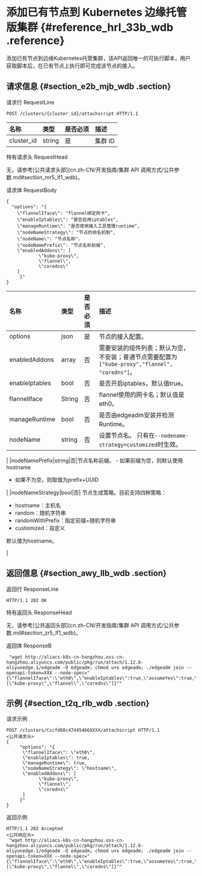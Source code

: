 # 添加已有节点到 Kubernetes 边缘托管版集群 {#reference_hrl_33b_wdb .reference}

添加已有节点到边缘Kubernetes托管集群，该API返回唯一的可执行脚本，用户获取脚本后，在已有节点上执行即可完成该节点的接入。

## 请求信息 {#section_e2b_mjb_wdb .section}

请求行 RequestLine

``` {#codeblock_877_0cf_8g6}
POST /clusters/{cluster_id}/attachscript HTTP/1.1
```

|名称|类型|是否必须|描述|
|:-|:-|:---|:-|
|cluster\_id|string|是|集群 ID|

特有请求头 RequestHead

无，请参考[公共请求头部](cn.zh-CN/开发指南/集群 API 调用方式/公共参数.md#section_mr5_lf1_wdb)。

请求体 RequestBody

``` {#codeblock_v4n_uez_lv2}
{
  "options": "{
    \"flannelIface\": "flannel绑定网卡",
    \"enableIptables\": "是否启用iptables",
    \"manageRuntime\": "是否使用接入工具管理runtime",
    \"nodeNameStrategy\": "节点的命名机制",
    \"nodeName\": "节点名称"，
    \"nodeNamePrefix\": "节点名称前缀",
    \"enabledAddons\": [
            \"kube-proxy\",
            \"flannel\",
            \"coredns\"
    ]
     }"
}
```

|名称|类型|是否必须|描述|
|:-|:-|:---|:-|
|options|json|是|节点的接入配置。|
|enabledAddons|array|否|需要安装的组件列表；默认为空，不安装；普通节点需要配置为`["kube-proxy","flannel", "coredns"]`。|
|enableIptables|bool|否|是否开启iptables，默认值true。|
|flannelIface|String|否|flannel使用的网卡名；默认值是eth0。|
|manageRuntime|bool|否|是否由edgeadm安装并检测Runtime。|
|nodeName|string|否|设置节点名。 只有在`--nodename-strategy=customized`时生效。

 |
|nodeNamePrefix|string|否|节点名称前缀。 -   如果前缀为空，则默认使用hostname
-   如果不为空，则取值为prefix+UUID

 |
|nodeNameStrategy|bool|否| 节点生成策略。目前支持四种策略：

-   hostname：主机名
-   random：随机字符串
-   randomWithPrefix：指定前缀+随机字符串
-   customized：自定义

默认值为hostname。

 |

## 返回信息 {#section_awy_llb_wdb .section}

返回行 ResponseLine

``` {#codeblock_r66_o68_1ak}
HTTP/1.1 202 OK
```

特有返回头 ResponseHead

无，请参考[公共返回头部](cn.zh-CN/开发指南/集群 API 调用方式/公共参数.md#section_zr5_lf1_wdb)。

返回体 ResponseB

``` {#codeblock_xkw_0fo_bsp}
 "wget http://aliacs-k8s-cn-hangzhou.oss-cn-hangzhou.aliyuncs.com/public/pkg/run/attach/1.12.6-aliyunedge.1/edgeadm -O edgeadm; chmod u+x edgeadm; ./edgeadm join --openapi-token=XXX --node-spec="{\"flannelIface\":\"eth0\",\"enableIptables\":true,\"assumeYes\":true,\"manageRuntime\":true,\"nodeNameStrategy\":\"hostname\",\"enabledAddons\":[\"kube-proxy\",\"flannel\",\"coredns\"]}""
```

## 示例 {#section_t2q_rlb_wdb .section}

请求示例

``` {#codeblock_g2h_xt5_5k0}
POST /clusters/Cccfd68c47445466XXXX/attachscript HTTP/1.1
<公共请求头>
{
     "options": "{
      \"flannelIface\": \"eth0\",
      \"enableIptables\": true,
      \"manageRuntime\": true,
      \"nodeNameStrategy\": \"hostname\",
      \"enabledAddons\": [
            \"kube-proxy\",
            \"flannel\",
            \"coredns\"
      ]
     }"
}
```

返回示例

``` {#codeblock_o0c_rcz_gr0}
HTTP/1.1 202 Accepted
<公共响应头>
 "wget http://aliacs-k8s-cn-hangzhou.oss-cn-hangzhou.aliyuncs.com/public/pkg/run/attach/1.12.6-aliyunedge.1/edgeadm -O edgeadm; chmod u+x edgeadm; ./edgeadm join --openapi-token=XXX --node-spec="{\"flannelIface\":\"eth0\",\"enableIptables\":true,\"assumeYes\":true,\"manageRuntime\":true,\"nodeNameStrategy\":\"hostname\",\"enabledAddons\":[\"kube-proxy\",\"flannel\",\"coredns\"]}""
```

